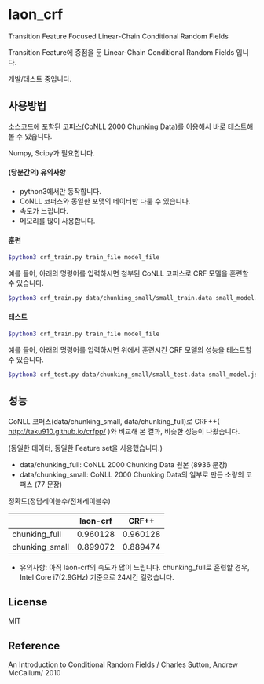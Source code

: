 # laon_crf
Transition Feature Focused Linear-Chain Conditional Random Fields

Transition Feature에 중점을 둔 Linear-Chain Conditional Random Fields 입니다.

개발/테스트 중입니다.

## 사용방법
소스코드에 포함된 코퍼스(CoNLL 2000 Chunking Data)를 이용해서 바로 테스트해 볼 수 있습니다.

Numpy, Scipy가 필요합니다.

#### (당분간의) 유의사항
* python3에서만 동작합니다.
* CoNLL 코퍼스와 동일한 포맷의 데이터만 다룰 수 있습니다.
* 속도가 느립니다.
* 메모리를 많이 사용합니다.

#### 훈련
```sh
$python3 crf_train.py train_file model_file
```
예를 들어, 아래의 명령어를 입력하시면 첨부된 CoNLL 코퍼스로 CRF 모델을 훈련할 수 있습니다.
```sh
$python3 crf_train.py data/chunking_small/small_train.data small_model.json
```

#### 테스트
```sh
$python3 crf_train.py train_file model_file
```
예를 들어, 아래의 명령어를 입력하시면 위에서 훈련시킨 CRF 모델의 성능을 테스트할 수 있습니다.
```sh
$python3 crf_test.py data/chunking_small/small_test.data small_model.json
```

## 성능
CoNLL 코퍼스(data/chunking_small, data/chunking_full)로 CRF++( http://taku910.github.io/crfpp/ )와 비교해 본 결과, 비슷한 성능이 나왔습니다.

(동일한 데이터, 동일한 Feature set을 사용했습니다.)

* data/chunking_full: CoNLL 2000 Chunking Data 원본 (8936 문장)
* data/chunking_small: CoNLL 2000 Chunking Data의 일부로 만든 소량의 코퍼스 (77 문장)

정확도(정답레이블수/전체레이블수)

|                | laon-crf |  CRF++   |
|--------------- | -------- | -------- |
| chunking_full  | 0.960128 | 0.960128 |
| chunking_small | 0.899072 | 0.889474 |

* 유의사항: 아직 laon-crf의 속도가 많이 느립니다. chunking_full로 훈련할 경우, Intel Core i7(2.9GHz) 기준으로 24시간 걸렸습니다.

## License
MIT

## Reference
An Introduction to Conditional Random Fields / Charles Sutton, Andrew McCallum/ 2010
